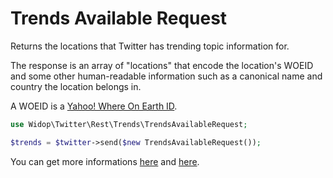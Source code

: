# Trends Available Request

Returns the locations that Twitter has trending topic information for.

The response is an array of "locations" that encode the location's WOEID and some other human-readable information such
as a canonical name and country the location belongs in.

A WOEID is a [Yahoo! Where On Earth ID](http://developer.yahoo.com/geo/geoplanet/).

``` php
use Widop\Twitter\Rest\Trends\TrendsAvailableRequest;

$trends = $twitter->send($new TrendsAvailableRequest());
```

You can get more informations [here](https://dev.twitter.com/docs/api/1.1/get/trends/available) and
[here](http://developer.yahoo.com/geo/geoplanet/).
